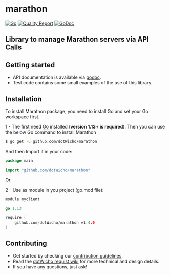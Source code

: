 # marathon

[![Go](https://github.com/dotWicho/marathon/workflows/Go/badge.svg?branch=master)](https://github.com/dotWicho/marathon)
[![Quality Report](https://goreportcard.com/badge/github.com/dotWicho/marathon)](https://goreportcard.com/badge/github.com/dotWicho/marathon)
[![GoDoc](https://godoc.org/github.com/dotWicho/marathon?status.svg)](https://pkg.go.dev/github.com/dotWicho/marathon?tab=doc)

## Library to manage Marathon servers via API Calls

## Getting started

- API documentation is available via [godoc](https://godoc.org/github.com/dotWicho/marathon).
- Test code contains some small examples of the use of this library.

## Installation

To install Marathon package, you need to install Go and set your Go workspace first.

1 - The first need [Go](https://golang.org/) installed (**version 1.13+ is required**).
Then you can use the below Go command to install Marathon

```bash
$ go get -u github.com/dotWicho/marathon
```

And then Import it in your code:

``` go
package main

import "github.com/dotWicho/marathon"
```
Or

2 - Use as module in you project (go.mod file):

``` go
module myclient

go 1.13

require (
	github.com/dotWicho/marathon v1.4.0
)
```

## Contributing

- Get started by checking our [contribution guidelines](https://github.com/dotWicho/marathon/blob/master/CONTRIBUTING.md).
- Read the [dotWicho requist wiki](https://github.com/dotWicho/marathon/wiki) for more technical and design details.
- If you have any questions, just ask!

